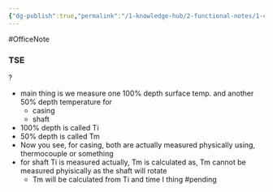 ```yaml
---
{"dg-publish":true,"permalink":"/1-knowledge-hub/2-functional-notes/1-career-notes/2-general-technical-notes/2-power-plant-systems/protection-interlock-and-control-logic-systems/tse/","noteIcon":""}
---
```


#OfficeNote
### TSE
?
- main thing is we measure one 100% depth surface temp. and another 50% depth temperature for
	- casing
	- shaft
- 100% depth is called Ti
- 50% depth is called Tm
- Now you see, for casing, both are actually measured physically using, thermocouple or something
- for shaft Ti is measured actually, Tm is calculated as, Tm cannot be measured phyisically as the shaft will rotate
	- Tm will be calculated from Ti and time I thing #pending
<!--SR:!2024-07-06,3,250-->
